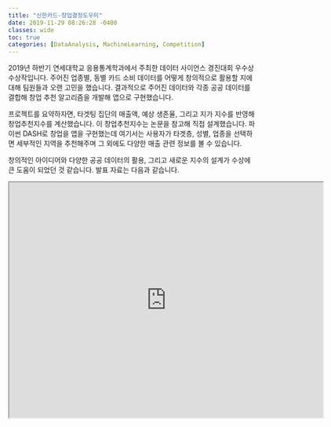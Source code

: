```yaml
---
title: "신한카드-창업결정도우미"
date: 2019-11-29 08:26:28 -0400
classes: wide
toc: true
categories: [DataAnalysis, MachineLearning, Competition]
---
```


2019년 하반기 연세대학교 응용통계학과에서 주최한 데이터 사이언스 경진대회 우수상 수상작입니다.
주어진 업종별, 동별 카드 소비 데이터를 어떻게 창의적으로 활용할 지에 대해 팀원들과 오랜 고민을 했습니다.
결과적으로 주어진 데이터와 각종 공공 데이터를 결합해 창업 추천 알고리즘을 개발해 앱으로 구현했습니다.

프로젝트를 요약하자면, 
타겟팅 집단의 매출액, 예상 생존율, 그리고 지가 지수를 반영해 창업추천지수를 계산했습니다. 이 창업추천지수는 논문을 참고해 직접 설계했습니다.
파이썬 DASH로 창업을 앱을 구현했는데 여기서는 사용자가 타겟층, 성별, 업종을 선택하면 세부적인 지역을 추천해주며 그 외에도 다양한 매출 관련 정보를 볼 수 있습니다.

창의적인 아이디어와 다양한 공공 데이터의 활용, 그리고 새로운 지수의 설계가 수상에 큰 도움이 되었던 것 같습니다.
발표 자료는 다음과 같습니다.


<iframe src="https://drive.google.com/file/d/12fVg9omBdpBDVk_Z4vdKQKapBG2mPLk_/preview" width="640" height="480"></iframe>
